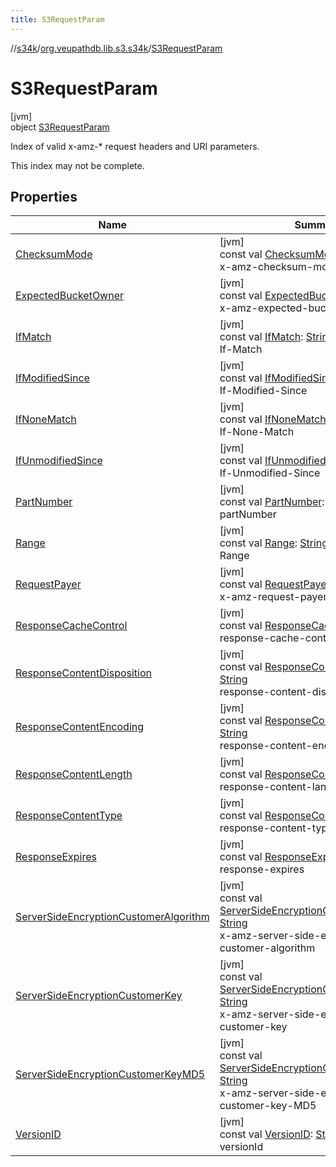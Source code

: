 ```yaml
---
title: S3RequestParam
---
```

//[s34k](../../../index.html)/[org.veupathdb.lib.s3.s34k](../index.html)/[S3RequestParam](index.html)



# S3RequestParam



[jvm]\
object [S3RequestParam](index.html)

Index of valid x-amz-* request headers and URI parameters.



This index may not be complete.



## Properties


| Name | Summary |
|---|---|
| [ChecksumMode](-checksum-mode.html) | [jvm]<br>const val [ChecksumMode](-checksum-mode.html): [String](https://kotlinlang.org/api/latest/jvm/stdlib/kotlin/-string/index.html)<br>x-amz-checksum-mode |
| [ExpectedBucketOwner](-expected-bucket-owner.html) | [jvm]<br>const val [ExpectedBucketOwner](-expected-bucket-owner.html): [String](https://kotlinlang.org/api/latest/jvm/stdlib/kotlin/-string/index.html)<br>x-amz-expected-bucket-owner |
| [IfMatch](-if-match.html) | [jvm]<br>const val [IfMatch](-if-match.html): [String](https://kotlinlang.org/api/latest/jvm/stdlib/kotlin/-string/index.html)<br>If-Match |
| [IfModifiedSince](-if-modified-since.html) | [jvm]<br>const val [IfModifiedSince](-if-modified-since.html): [String](https://kotlinlang.org/api/latest/jvm/stdlib/kotlin/-string/index.html)<br>If-Modified-Since |
| [IfNoneMatch](-if-none-match.html) | [jvm]<br>const val [IfNoneMatch](-if-none-match.html): [String](https://kotlinlang.org/api/latest/jvm/stdlib/kotlin/-string/index.html)<br>If-None-Match |
| [IfUnmodifiedSince](-if-unmodified-since.html) | [jvm]<br>const val [IfUnmodifiedSince](-if-unmodified-since.html): [String](https://kotlinlang.org/api/latest/jvm/stdlib/kotlin/-string/index.html)<br>If-Unmodified-Since |
| [PartNumber](-part-number.html) | [jvm]<br>const val [PartNumber](-part-number.html): [String](https://kotlinlang.org/api/latest/jvm/stdlib/kotlin/-string/index.html)<br>partNumber |
| [Range](-range.html) | [jvm]<br>const val [Range](-range.html): [String](https://kotlinlang.org/api/latest/jvm/stdlib/kotlin/-string/index.html)<br>Range |
| [RequestPayer](-request-payer.html) | [jvm]<br>const val [RequestPayer](-request-payer.html): [String](https://kotlinlang.org/api/latest/jvm/stdlib/kotlin/-string/index.html)<br>x-amz-request-payer |
| [ResponseCacheControl](-response-cache-control.html) | [jvm]<br>const val [ResponseCacheControl](-response-cache-control.html): [String](https://kotlinlang.org/api/latest/jvm/stdlib/kotlin/-string/index.html)<br>response-cache-control |
| [ResponseContentDisposition](-response-content-disposition.html) | [jvm]<br>const val [ResponseContentDisposition](-response-content-disposition.html): [String](https://kotlinlang.org/api/latest/jvm/stdlib/kotlin/-string/index.html)<br>response-content-disposition |
| [ResponseContentEncoding](-response-content-encoding.html) | [jvm]<br>const val [ResponseContentEncoding](-response-content-encoding.html): [String](https://kotlinlang.org/api/latest/jvm/stdlib/kotlin/-string/index.html)<br>response-content-encoding |
| [ResponseContentLength](-response-content-length.html) | [jvm]<br>const val [ResponseContentLength](-response-content-length.html): [String](https://kotlinlang.org/api/latest/jvm/stdlib/kotlin/-string/index.html)<br>response-content-language |
| [ResponseContentType](-response-content-type.html) | [jvm]<br>const val [ResponseContentType](-response-content-type.html): [String](https://kotlinlang.org/api/latest/jvm/stdlib/kotlin/-string/index.html)<br>response-content-type |
| [ResponseExpires](-response-expires.html) | [jvm]<br>const val [ResponseExpires](-response-expires.html): [String](https://kotlinlang.org/api/latest/jvm/stdlib/kotlin/-string/index.html)<br>response-expires |
| [ServerSideEncryptionCustomerAlgorithm](-server-side-encryption-customer-algorithm.html) | [jvm]<br>const val [ServerSideEncryptionCustomerAlgorithm](-server-side-encryption-customer-algorithm.html): [String](https://kotlinlang.org/api/latest/jvm/stdlib/kotlin/-string/index.html)<br>x-amz-server-side-encryption-customer-algorithm |
| [ServerSideEncryptionCustomerKey](-server-side-encryption-customer-key.html) | [jvm]<br>const val [ServerSideEncryptionCustomerKey](-server-side-encryption-customer-key.html): [String](https://kotlinlang.org/api/latest/jvm/stdlib/kotlin/-string/index.html)<br>x-amz-server-side-encryption-customer-key |
| [ServerSideEncryptionCustomerKeyMD5](-server-side-encryption-customer-key-m-d5.html) | [jvm]<br>const val [ServerSideEncryptionCustomerKeyMD5](-server-side-encryption-customer-key-m-d5.html): [String](https://kotlinlang.org/api/latest/jvm/stdlib/kotlin/-string/index.html)<br>x-amz-server-side-encryption-customer-key-MD5 |
| [VersionID](-version-i-d.html) | [jvm]<br>const val [VersionID](-version-i-d.html): [String](https://kotlinlang.org/api/latest/jvm/stdlib/kotlin/-string/index.html)<br>versionId |

